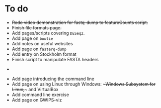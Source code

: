 # To do

- ~~Redo video demonstration for fastq-dump to featureCounts script.~~
- ~~Finish file formats page.~~
- Add pages/scripts covering `DESeq2`.
- Add page on `bowtie`
- Add notes on useful websites
- Add page on `fasterq-dump`
- Add entry on Stockholm format
- Finish script to manipulate FASTA headers
- ~~~Finish script to combine featureCounts tables~~~
- Add page introducing the command line
- Add page on using Linux through Windows: ~~~Windows Subsystem for Linux,~~~ and VirtualBox
- Add command line exercise
- Add page on GWIPS-viz
